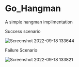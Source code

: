 # Go_Hangman
A simple hangman implimentation 

Success scenario

![Screenshot 2022-09-18 133644](https://user-images.githubusercontent.com/174544/190906178-95145c26-00fb-49a5-942f-ebe38d50d889.png)

Failure Scenario

![Screenshot 2022-09-18 133821](https://user-images.githubusercontent.com/174544/190906531-efacd388-1a65-4a7b-99fc-b650b28379be.png)
